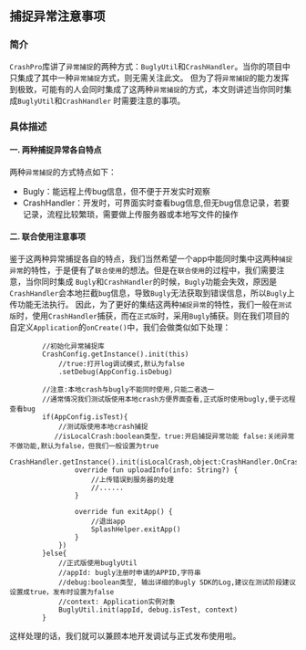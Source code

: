 ## 捕捉异常注意事项

### 简介
`CrashPro`库讲了`异常捕捉`的两种方式：`BuglyUtil`和`CrashHandler`。当你的项目中只集成了其中一种`异常捕捉`方式，则无需关注此文。
但为了将`异常捕捉`的能力发挥到极致，可能有的人会同时集成了这两种`异常捕捉`的方式，本文则讲述当你同时集成`BuglyUtil`和`CrashHandler`
时需要注意的事项。

### 具体描述
#### 一. 两种捕捉异常各自特点
两种`异常捕捉`的方式特点如下：
- Bugly：能远程上传bug信息，但不便于开发实时观察
- CrashHandler：开发时，可界面实时查看bug信息,但无bug信息记录，若要记录，流程比较繁琐，需要做上传服务器或本地写文件的操作

#### 二. 联合使用注意事项
鉴于这两种异常捕捉各自的特点，我们当然希望一个app中能同时集中这两种`捕捉异常`的特性，于是便有了`联合使用`的想法。但是在`联合使用`的过程中，我们需要注意，当你同时集成
`Bugly`和`CrashHandler`的时候，`Bugly`功能会失效，原因是`CrashHandler`会本地拦截`bug`信息，导致`Bugly`无法获取到错误信息，所以`Bugly`上传功能无法执行。
因此，为了更好的集结这两种`捕捉异常`的特性，我们一般在`测试版`时，使用`CrashHandler`捕获，而在`正式版`时，采用`Bugly`捕获。则在我们项目的自定义`Application`的`onCreate()`中，我们会做类似如下处理：
```
        //初始化异常捕捉库
        CrashConfig.getInstance().init(this)
            //true:打开log调试模式,默认为false
            .setDebug(AppConfig.isDebug)

        //注意:本地crash与bugly不能同时使用,只能二者选一
        //通常情况我们测试版使用本地crash方便界面查看,正式版时使用bugly,便于远程查看bug
        if(AppConfig.isTest){
            //测试版使用本地crash捕捉
           //isLocalCrash:boolean类型，true:开启捕捉异常功能 false:关闭异常不做功能,默认为false，但我们一般设置为true
            CrashHandler.getInstance().init(isLocalCrash,object:CrashHandler.OnCrashListener{
                override fun uploadInfo(info: String?) {
                    //上传错误到服务器的处理
                    //......
                }

                override fun exitApp() {
                    //退出app
                    SplashHelper.exitApp()
                }
            })
        }else{
            //正式版使用buglyUtil
            //appId: bugly注册时申请的APPID,字符串
            //debug:boolean类型, 输出详细的Bugly SDK的Log,建议在测试阶段建议设置成true，发布时设置为false
            //context: Application实例对象
            BuglyUtil.init(appId, debug.isTest, context)
        }
```
这样处理的话，我们就可以兼顾本地开发调试与正式发布使用啦。

